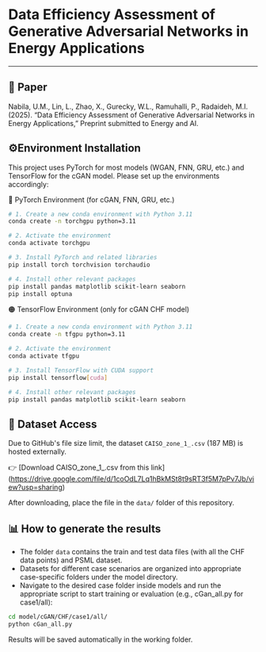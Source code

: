 # Data Efficiency Assessment of Generative Adversarial Networks in Energy Applications

---

## 📄 Paper
Nabila, U.M., Lin, L., Zhao, X., Gurecky, W.L., Ramuhalli, P., Radaideh, M.I. (2025). “Data Efficiency Assessment of Generative Adversarial Networks in Energy Applications,” Preprint submitted to Energy and AI.


## ⚙️Environment Installation

This project uses PyTorch for most models (WGAN, FNN, GRU, etc.) and TensorFlow for the cGAN model. Please set up the environments accordingly:

🔵 PyTorch Environment (for cGAN, FNN, GRU, etc.)
```bash
# 1. Create a new conda environment with Python 3.11
conda create -n torchgpu python=3.11

# 2. Activate the environment
conda activate torchgpu

# 3. Install PyTorch and related libraries
pip install torch torchvision torchaudio

# 4. Install other relevant packages
pip install pandas matplotlib scikit-learn seaborn
pip install optuna

```

🟠 TensorFlow Environment (only for cGAN CHF model)
```bash
# 1. Create a new conda environment with Python 3.11
conda create -n tfgpu python=3.11

# 2. Activate the environment
conda activate tfgpu

# 3. Install TensorFlow with CUDA support
pip install tensorflow[cuda]

# 4. Install other relevant packages
pip install pandas matplotlib scikit-learn seaborn
```

## 📂 Dataset Access

Due to GitHub's file size limit, the dataset `CAISO_zone_1_.csv` (187 MB) is hosted externally.

👉 [Download CAISO_zone_1_.csv from this link] (https://drive.google.com/file/d/1coOdL7Lq1hBkMSt8t9sRT3f5M7pPv7Jb/view?usp=sharing)

After downloading, place the file in the `data/` folder of this repository.

## 📊 How to generate the results

- The folder `data` contains the train and test data files (with all the CHF data points) and PSML dataset.
- Datasets for different case scenarios are organized into appropriate case-specific folders under the model directory.
- Navigate to the desired case folder inside models and run the appropriate script to start training or evaluation (e.g., cGan_all.py for case1/all):
  
```bash
cd model/cGAN/CHF/case1/all/
python cGan_all.py
```

Results will be saved automatically in the working folder.
